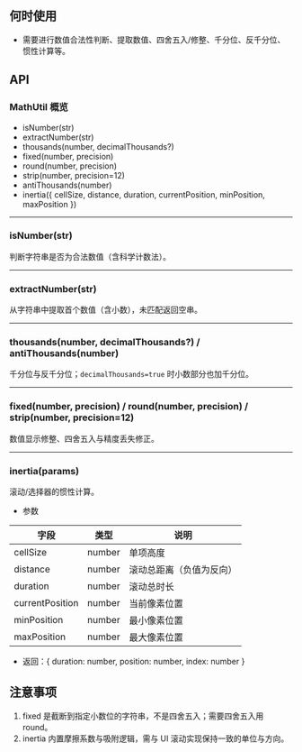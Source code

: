## 何时使用

- 需要进行数值合法性判断、提取数值、四舍五入/修整、千分位、反千分位、惯性计算等。

## API

### MathUtil 概览

- isNumber(str)
- extractNumber(str)
- thousands(number, decimalThousands?)
- fixed(number, precision)
- round(number, precision)
- strip(number, precision=12)
- antiThousands(number)
- inertia({ cellSize, distance, duration, currentPosition, minPosition, maxPosition })

---

### isNumber(str)

判断字符串是否为合法数值（含科学计数法）。

---

### extractNumber(str)

从字符串中提取首个数值（含小数），未匹配返回空串。

---

### thousands(number, decimalThousands?) / antiThousands(number)

千分位与反千分位；`decimalThousands=true` 时小数部分也加千分位。

---

### fixed(number, precision) / round(number, precision) / strip(number, precision=12)

数值显示修整、四舍五入与精度丢失修正。

---

### inertia(params)

滚动/选择器的惯性计算。

- 参数

| 字段            | 类型   | 说明                     |
| --------------- | ------ | ------------------------ |
| cellSize        | number | 单项高度                 |
| distance        | number | 滚动总距离（负值为反向） |
| duration        | number | 滚动总时长               |
| currentPosition | number | 当前像素位置             |
| minPosition     | number | 最小像素位置             |
| maxPosition     | number | 最大像素位置             |

- 返回：{ duration: number, position: number, index: number }

## 注意事项

1. fixed 是截断到指定小数位的字符串，不是四舍五入；需要四舍五入用 round。
2. inertia 内置摩擦系数与吸附逻辑，需与 UI 滚动实现保持一致的单位与方向。
